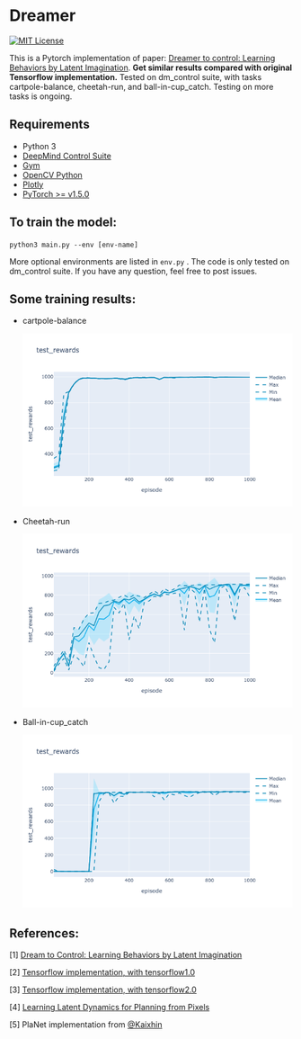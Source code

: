 Dreamer
======

[![MIT License](https://img.shields.io/badge/license-MIT-blue.svg)](LICENSE.md)

This is a Pytorch implementation of paper: [Dreamer to control: Learning Behaviors by Latent Imagination](https://danijar.com/project/dreamer/). **Get similar results compared with original Tensorflow implementation.** Tested on dm_control suite, with tasks cartpole-balance, cheetah-run, and ball-in-cup_catch. Testing on more tasks is ongoing.

Requirements
------------

- Python 3
- [DeepMind Control Suite](https://github.com/deepmind/dm_control)  
- [Gym](https://gym.openai.com/)
- [OpenCV Python](https://pypi.python.org/pypi/opencv-python)
- [Plotly](https://plot.ly/)
- [PyTorch >= v1.5.0](http://pytorch.org/)

To train the model:
------------
`python3 main.py --env [env-name]` 

More optional environments are listed in `env.py` . The code is only tested on dm_control suite. If you have any question, feel free to post issues.

## Some training results:

- cartpole-balance

  ![cartpole](./results/cartpole-balance/cartpole_test.png)

- Cheetah-run

  ![cheetah-run](./results/cheetah-run/cheetah-run.png)

- Ball-in-cup_catch

  ![ball-in-cup](./results/ball-in-cup/ball-in-cup.png)

References:
------------

[1] [Dream to Control: Learning Behaviors by Latent Imagination](https://arxiv.org/abs/1912.01603)  

[2] [Tensorflow implementation, with tensorflow1.0](https://github.com/google-research/dreamer)

[3] [Tensorflow implementation, with tensorflow2.0](https://github.com/danijar/dreamer)

[4] [Learning Latent Dynamics for Planning from Pixels](https://arxiv.org/abs/1811.04551)  

[5] PlaNet implementation from [@Kaixhin](https://github.com/Kaixhin) 

